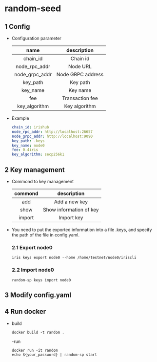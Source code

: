 # random-seed

## 1 Config

- Configuration parameter
  
    | name | description |
    | :---: | :---: |
    | chain_id | Chain id |
    | node_rpc_addr | Node URL |
    | node_grpc_addr | Node GRPC address |
    | key_path | Key path |
    | key_name | Key name |
    | fee | Transaction fee |
    | key_algorithm | Key algorithm |

- Example
    ```yaml
    chain_id: irishub
    node_rpc_addr: http://localhost:26657
    node_grpc_addr: http://localhost:9090
    key_path: .keys
    key_name: node0
    fee: 0.4iris
    key_algorithm: secp256k1
    ```

## 2 Key management

  - Commond to key management
    
    | commond | description |
    | :---: | :---: |
    | add | Add a new key |
    | show | Show information of key |
    | import | Import key |
      
- You need to put the exported information into a file .keys, and specify the path of the file in config.yaml.

  ### 2.1 Export node0

    ```shell
    iris keys export node0 --home /home/testnet/node0/iriscli
    ```

  ### 2.2 Import node0

    ```shell
    random-sp keys import node0
    ```

## 3 Modify config.yaml

## 4 Run docker

- build
  
    ```shell
    docker build -t random .
    ```
    
  -run

    ```shell
    docker run -it random
    echo ${your_password} | random-sp start
    ```